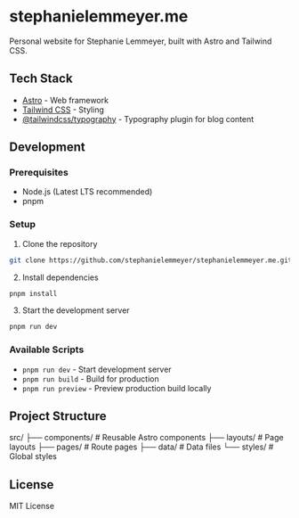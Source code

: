 # stephanielemmeyer.me

Personal website for Stephanie Lemmeyer, built with Astro and Tailwind CSS.

## Tech Stack

- [Astro](https://astro.build/) - Web framework
- [Tailwind CSS](https://tailwindcss.com/) - Styling
- [@tailwindcss/typography](https://tailwindcss.com/docs/typography-plugin) - Typography plugin for blog content

## Development

### Prerequisites

- Node.js (Latest LTS recommended)
- pnpm

### Setup

1. Clone the repository

```bash
git clone https://github.com/stephanielemmeyer/stephanielemmeyer.me.git
```

2. Install dependencies

```bash
pnpm install
```

3. Start the development server

```bash
pnpm run dev
```

### Available Scripts

- `pnpm run dev` - Start development server
- `pnpm run build` - Build for production
- `pnpm run preview` - Preview production build locally

## Project Structure
src/
├── components/ # Reusable Astro components
├── layouts/ # Page layouts
├── pages/ # Route pages
├── data/ # Data files
└── styles/ # Global styles

## License

MIT License